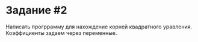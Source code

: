 # Задание #2

Написать прогррамму для нахождение корней квадратного уравления. Коэффициенты задаем через переменные.